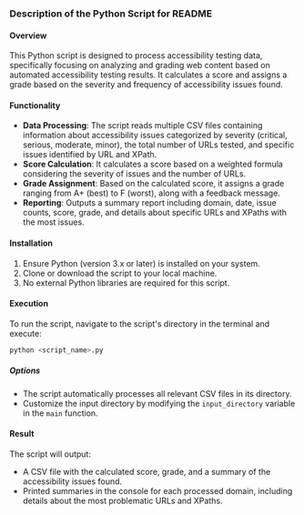 ### Description of the Python Script for README

#### Overview
This Python script is designed to process accessibility testing data, specifically focusing on analyzing and grading web content based on automated accessibility testing results. It calculates a score and assigns a grade based on the severity and frequency of accessibility issues found.

#### Functionality
- **Data Processing**: The script reads multiple CSV files containing information about accessibility issues categorized by severity (critical, serious, moderate, minor), the total number of URLs tested, and specific issues identified by URL and XPath.
- **Score Calculation**: It calculates a score based on a weighted formula considering the severity of issues and the number of URLs.
- **Grade Assignment**: Based on the calculated score, it assigns a grade ranging from A+ (best) to F (worst), along with a feedback message.
- **Reporting**: Outputs a summary report including domain, date, issue counts, score, grade, and details about specific URLs and XPaths with the most issues.

#### Installation
1. Ensure Python (version 3.x or later) is installed on your system.
2. Clone or download the script to your local machine.
3. No external Python libraries are required for this script.

#### Execution
To run the script, navigate to the script's directory in the terminal and execute:

```bash
python <script_name>.py
```

##### Options
- The script automatically processes all relevant CSV files in its directory.
- Customize the input directory by modifying the `input_directory` variable in the `main` function.

#### Result
The script will output:
- A CSV file with the calculated score, grade, and a summary of the accessibility issues found.
- Printed summaries in the console for each processed domain, including details about the most problematic URLs and XPaths.

